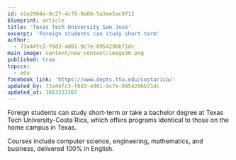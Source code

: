 ```yaml
---
id: e1e2904a-9c27-4cf8-9a86-5a3ee5ac9712
blueprint: article
title: 'Texas Tech University San Jose'
excerpt: 'Foreign students can study short-term'
author:
  - 73a44fc3-f8d3-4d01-9c7e-095429bb71dc
main_image: content/new_content/image36.png
published: true
topics:
  - edu
facebook_link: 'https://www.depts.ttu.edu/costarica/'
updated_by: 73a44fc3-f8d3-4d01-9c7e-095429bb71dc
updated_at: 1663333167
---
```

Foreign students can study short-term or take a bachelor degree at Texas Tech University-Costa Rica, which offers programs identical to those on the home campus in Texas.

Courses include computer science, engineering, mathematics, and business, delivered 100% in English.